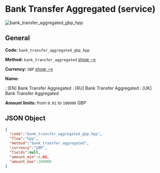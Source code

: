 
# Bank Transfer Aggregated (service) 
![bank_transfer_aggregated_gbp_hpp](https://static.openfintech.io/payment_methods/bank_transfer_aggregated_gbp_hpp/logo.svg?w=400&c=v0.59.26#w200)  

## General 
 
**Code:** `bank_transfer_aggregated_gbp_hpp` 
 
**Method:** `bank_transfer_aggregated` 
 [show -->](/payment-methods/bank_transfer_aggregated/) 
 
**Currency:** `GBP` [show -->](/currencies/GBP/) 
 
**Name:** 
 
:	[EN] Bank Transfer Aggregated 
:	[RU] Bank Transfer Aggregated 
:	[UK] Bank Transfer Aggregated 
 
**Amount limits:** from `0.01` to `100000` GBP 

## JSON Object 

```json
{
  "code":"bank_transfer_aggregated_gbp_hpp",
  "flow":"hpp",
  "method":"bank_transfer_aggregated",
  "currency":"GBP",
  "fields":null,
  "amount_min":0.01,
  "amount_max":100000
}
```  
